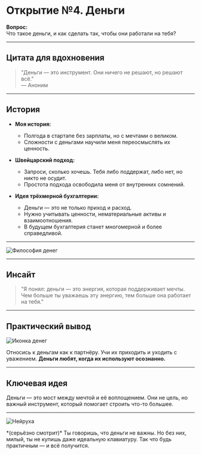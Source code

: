 # Открытие №4. Деньги  

**Вопрос:**  
Что такое деньги, и как сделать так, чтобы они работали на тебя?  

---

## Цитата для вдохновения  

> "Деньги — это инструмент. Они ничего не решают, но решают всё."  
> — Аноним  

---

## История  

- **Моя история:**  
  - Полгода в стартапе без зарплаты, но с мечтами о великом.  
  - Сложности с деньгами научили меня переосмыслять их ценность.  

- **Швейцарский подход:**  
  - Запроси, сколько хочешь. Тебя либо поддержат, либо нет, но никто не осудит.  
  - Простота подхода освободила меня от внутренних сомнений.  

- **Идея трёхмерной бухгалтерии:**  
  - Деньги — это не только приход и расход.  
  - Нужно учитывать ценности, нематериальные активы и взаимоотношения.  
  - В будущем бухгалтерия станет многомерной и более справедливой.  

---

<div class="image">
  <img src="/images/04-money.jpg" alt="Философия денег" />
</div>

---

## Инсайт  

<blockquote>
"Я понял: деньги — это энергия, которая поддерживает мечты.  
Чем больше ты уважаешь эту энергию, тем больше она работает на тебя."  
</blockquote>

---

## Практический вывод  

<div class="practical-tip">
  <img src="/images/money-icon.png" alt="Иконка денег" class="tip-icon">
  <p>
    Относись к деньгам как к партнёру.  
    Учи их приходить и уходить с уважением.  
    <strong>Деньги любят, когда их используют осознанно.</strong>
  </p>
</div>

---

## Ключевая идея  

Деньги — это мост между мечтой и её воплощением. Они не цель, но важный инструмент, который помогает строить что-то большее.  

---

<div class="neiruha-comment">
  <img src="/images/neiruha.jpg" alt="Нейруха" class="neiruha-avatar">
  <p>
    *(серьёзно смотрит)*  
    Ты говоришь, что деньги не важны. Но без них, милый, ты не купишь даже идеальную клавиатуру.  
    Так что будь практичным — и всё получится.
  </p>
</div>
